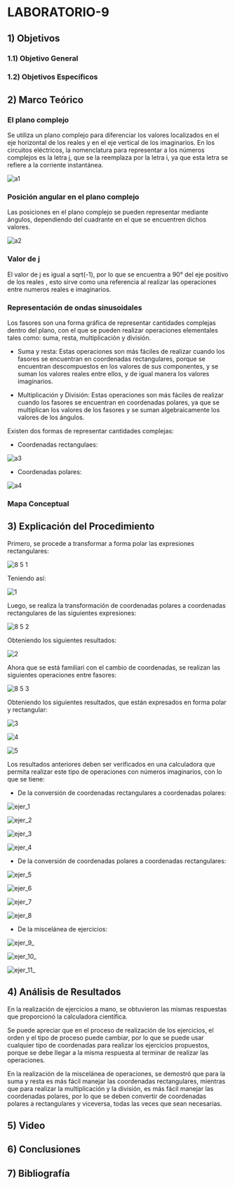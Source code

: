 # LABORATORIO-9

## 1) Objetivos

### 1.1) Objetivo General

### 1.2) Objetivos Específicos

## 2) Marco Teórico

### El plano complejo

Se utiliza un plano complejo para diferenciar los valores localizados en el eje horizontal de los reales y en el eje vertical de los imaginarios. En los circuitos eléctricos, la nomenclatura para representar a los números complejos es la letra j, que se la reemplaza por la letra i, ya que esta letra se refiere a la corriente instantánea. 

![a1](https://user-images.githubusercontent.com/99141342/155655880-0b1aa497-ab27-4f85-872f-616a8cbf6650.PNG)


### Posición angular en el plano complejo

Las posiciones en el plano complejo se pueden representar mediante ángulos, dependiendo del cuadrante en el que se encuentren dichos valores. 

![a2](https://user-images.githubusercontent.com/99141342/155655891-447d00b3-8cd0-4363-9ae6-4168ac8a37c6.PNG)


### Valor de j

El valor de j es igual a sqrt(-1), por lo que se encuentra a 90° del eje positivo de los reales , esto sirve como una referencia al realizar las operaciones entre numeros reales e imaginarios.

### Representación de ondas sinusoidales

Los fasores son una forma gráfica de representar cantidades complejas dentro del plano, con el que se pueden realizar operaciones elementales tales como: suma, resta, multiplicación y división.

- Suma y resta: Estas operaciones son más fáciles de realizar cuando los fasores se encuentran en coordenadas rectangulares, porque se encuentran descompuestos en los valores de sus componentes, y se suman los valores reales entre ellos, y de igual manera los valores imaginarios.

- Multiplicación y División: Estas operaciones son más fáciles de realizar cuando los fasores se encuentran en coordenadas polares, ya que se multiplican los valores de los fasores y se suman algebraicamente los valores de los ángulos.


Existen dos formas de  representar cantidades complejas:

- Coordenadas rectangulaes:

![a3](https://user-images.githubusercontent.com/99141342/155655903-8cefce40-6eb7-43f8-aa77-2095d347948b.PNG)

- Coordenadas polares:

![a4](https://user-images.githubusercontent.com/99141342/155655921-b9b39e13-4c01-43dd-8956-b2044f13c31c.PNG)



### Mapa Conceptual 



## 3) Explicación del Procedimiento

Primero, se procede a transformar a forma polar las expresiones rectangulares:

![8 5 1](https://user-images.githubusercontent.com/99141342/155643577-610984d3-72d8-401b-b7be-14a37302ccd9.PNG)

Teniendo así:

![1](https://user-images.githubusercontent.com/99141342/155643605-930adf54-38e5-4fa3-8f7c-ee9a9264679b.PNG)

Luego,  se realiza la transformación de coordenadas polares a coordenadas rectangulares de las siguientes expresiones:

![8 5 2](https://user-images.githubusercontent.com/99141342/155643745-aaee20ab-bcb2-4a2c-a6c8-cbf7443cfd8a.PNG)

Obteniendo los siguientes resultados:

![2](https://user-images.githubusercontent.com/99141342/155643794-63bf3647-ff7b-44a8-9661-62be7c53b30c.PNG)

Ahora que se está familiari con el cambio de coordenadas, se realizan las siguientes operaciones entre fasores:

![8 5 3](https://user-images.githubusercontent.com/99141342/155643941-686156e9-dbd3-4151-b8fe-0dca77c20e94.PNG)

Obteniendo los siguientes resultados, que están expresados en forma polar y rectangular:

![3](https://user-images.githubusercontent.com/99141342/155644002-0c2127ae-3339-451b-a8a8-bcfe03a4ada7.PNG)

![4](https://user-images.githubusercontent.com/99141342/155644010-b6cdd2b6-2d86-443f-98db-430e49354a44.PNG)

![5](https://user-images.githubusercontent.com/99141342/155644020-42bfcea2-0311-473f-ae2d-056c9cb8541f.PNG)

Los resultados anteriores deben ser verificados en una calculadora que permita realizar este tipo de operaciones con números imaginarios, con lo que se tiene:

- De la conversión de coordenadas rectangulares a coordenadas polares:

![ejer_1](https://user-images.githubusercontent.com/99141342/155649315-cff3c4d9-e4f5-4636-8871-2753ee417530.png)

![ejer_2](https://user-images.githubusercontent.com/99141342/155649321-b3515799-3f7d-4866-80f5-89cc258ffb46.png)

![ejer_3](https://user-images.githubusercontent.com/99141342/155649459-ee8a4ab3-5266-437f-8e10-af1fa15f3919.png)

![ejer_4](https://user-images.githubusercontent.com/99141342/155649462-c80f9816-f48c-42c7-ac47-a6a0b8f96673.png)

- De la conversión de coordenadas polares a coordenadas rectangulares:

![ejer_5](https://user-images.githubusercontent.com/99141342/155649577-142ac7d8-b692-4b21-b481-c3e78b63a785.png)

![ejer_6](https://user-images.githubusercontent.com/99141342/155649591-7c9717a6-f7d4-4614-9d2a-5994a7e97335.png)

![ejer_7](https://user-images.githubusercontent.com/99141342/155649599-8077542e-2426-4657-a9c8-6a5f62248917.png)

![ejer_8](https://user-images.githubusercontent.com/99141342/155649605-82c960f2-07c9-4a95-979a-6cba38e274dc.png)

- De la miscelánea de ejercicios:

![ejer_9_](https://user-images.githubusercontent.com/99141342/155649543-ac61ed27-45ab-46eb-bbb2-aaec9622b561.png)

![ejer_10_](https://user-images.githubusercontent.com/99141342/155649550-a1df4607-6535-4505-92dc-12632c2b13bd.png)

![ejer_11_](https://user-images.githubusercontent.com/99141342/155649559-89ac5404-b62c-4e30-b79f-480a45fc8bf9.png)


## 4) Análisis de Resultados

En la realización de ejercicios a mano, se obtuvieron las mismas respuestas que proporcionó la calculadora científica.

Se puede apreciar que en el proceso de realización de los ejercicios, el orden y el tipo de proceso puede cambiar, por lo que se puede usar cualquier tipo de coordenadas para realizar los ejercicios propuestos, porque se debe llegar a la misma respuesta al terminar de realizar las operaciones.

En la realización de la miscelánea de operaciones, se demostró que para la suma y resta  es más fácil manejar las coordenadas rectangulares, mientras que para realizar la multiplicación y la división, es más fácil manejar las coordenadas polares, por lo que se deben convertir de coordenadas polares a rectangulares y viceversa, todas las veces que sean necesarias. 

## 5) Video



## 6) Conclusiones



## 7) Bibliografía



